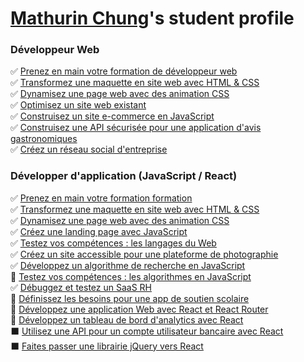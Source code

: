 <!-- ### Hi there 👋 -->

<!--
**openclassrooms-student/openclassrooms-student** is a ✨ _special_ ✨ repository because its `README.md` (this file) appears on your GitHub profile.

Here are some ideas to get you started:

- 🔭 I’m currently working on ...
- 🌱 I’m currently learning ...
- 👯 I’m looking to collaborate on ...
- 🤔 I’m looking for help with ...
- 💬 Ask me about ...
- 📫 How to reach me: ...
- 😄 Pronouns: ...
- ⚡ Fun fact: ...
-->

# [Mathurin Chung](https://github.com/mathurinchung)'s student profile

### Développeur Web
:white_check_mark: [Prenez en main votre formation de développeur web](https://github.com/openclassrooms-student/mathurinchung_webdev_1_28042021)  
:white_check_mark: [Transformez une maquette en site web avec HTML & CSS](https://github.com/openclassrooms-student/mathurinchung_webdev_2_03052021)  
:white_check_mark: [Dynamisez une page web avec des animation CSS](https://github.com/openclassrooms-student/mathurinchung_webdev_3_15112021)  
:white_check_mark: [Optimisez un site web existant](https://github.com/openclassrooms-student/mathurinchung_webdev_4_29112021)  
:white_check_mark: [Construisez un site e-commerce en JavaScript](https://github.com/openclassrooms-student/mathurinchung_webdev_5_13012022)  
:white_check_mark: [Construisez une API sécurisée pour une application d'avis gastronomiques](https://github.com/openclassrooms-student/mathurinchung_webdev_6_16022022)  
:white_check_mark: [Créez un réseau social d'entreprise](https://github.com/openclassrooms-student/mathurinchung_webdev_7_22032022)  

### Développer d'application (JavaScript / React)
:white_check_mark: [Prenez en main votre formation formation](https://github.com/openclassrooms-student/mathurinchung_frontend_1_05092022)  
:white_check_mark: [Transformez une maquette en site web avec HTML & CSS](https://github.com/openclassrooms-student/mathurinchung_frontend_2_05092022)  
:white_check_mark: [Dynamisez une page web avec des animation CSS](https://github.com/openclassrooms-student/mathurinchung_frontend_3_05092022)  
:white_check_mark: [Créez une landing page avec JavaScript](https://github.com/openclassrooms-student/mathurinchung_frontend_4_13092022)  
:white_check_mark: [Testez vos compétences : les langages du Web](https://github.com/openclassrooms-student/mathurinchung_frontend_5_04102022)  
:white_check_mark: [Créez un site accessible pour une plateforme de photographie](https://github.com/openclassrooms-student/mathurinchung_frontend_6_04102022)  
:white_check_mark: [Développez un algorithme de recherche en JavaScript](https://github.com/openclassrooms-student/mathurinchung_frontend_7_01112022)  
:dart: [Testez vos compétences : les algorithmes en JavaScript](https://github.com/openclassrooms-student/mathurinchung_frontend_8_29112022)  
:white_check_mark: [Débuggez et testez un SaaS RH](https://github.com/openclassrooms-student/mathurinchung_frontend_9_29112022)  
:dart: [Définissez les besoins pour une app de soutien scolaire](https://github.com/openclassrooms-student/mathurinchung_frontend_10_27122022)  
:dart: [Développez une application Web avec React et React Router](https://github.com/openclassrooms-student/mathurinchung_frontend_11_03022023)  
:dart: [Développez un tableau de bord d'analytics avec React](https://github.com/openclassrooms-student/mathurinchung_frontend_12_24022023)  
:black_large_square: [Utilisez une API pour un compte utilisateur bancaire avec React](https://github.com/openclassrooms-student/#)  
:black_large_square: [Faites passer une librairie jQuery vers React](https://github.com/openclassrooms-student/#)  

